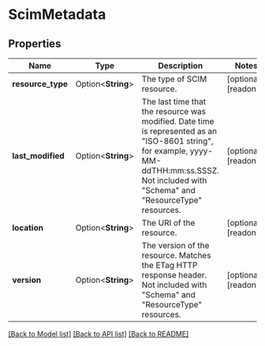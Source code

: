 # ScimMetadata

## Properties

Name | Type | Description | Notes
------------ | ------------- | ------------- | -------------
**resource_type** | Option<**String**> | The type of SCIM resource. | [optional][readonly]
**last_modified** | Option<**String**> | The last time that the resource was modified. Date time is represented as an \"ISO-8601 string\", for example, yyyy-MM-ddTHH:mm:ss.SSSZ. Not included with \"Schema\" and \"ResourceType\" resources. | [optional][readonly]
**location** | Option<**String**> | The URI of the resource. | [optional][readonly]
**version** | Option<**String**> | The version of the resource. Matches the ETag HTTP response header. Not included with \"Schema\" and \"ResourceType\" resources. | [optional][readonly]

[[Back to Model list]](../README.md#documentation-for-models) [[Back to API list]](../README.md#documentation-for-api-endpoints) [[Back to README]](../README.md)


